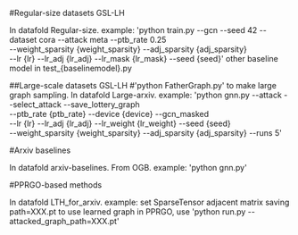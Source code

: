 
#Regular-size datasets GSL-LH

In datafold Regular-size.
example: 'python train.py --gcn --seed 42 --dataset cora --attack meta --ptb_rate 0.25 \
 --weight_sparsity {weight_sparsity} --adj_sparsity {adj_sparsity} \
 --lr {lr} --lr_adj {lr_adj} --lr_mask {lr_mask} --seed {seed}'
other baseline model in test_{baselinemodel}.py

##Large-scale datasets GSL-LH
#'python FatherGraph.py' to make large graph sampling.
In datafold Large-arxiv.
example:  'python gnn.py --attack --select_attack --save_lottery_graph \
                            --ptb_rate {ptb_rate} --device {device} --gcn_masked \
                        --lr {lr} --lr_adj {lr_adj} --lr_weight {lr_weight} --seed {seed} \
                            --weight_sparsity {weight_sparsity} --adj_sparsity {adj_sparsity} --runs 5'

#Arxiv baselines

In datafold arxiv-baselines. From OGB.
example: 'python gnn.py'

#PPRGO-based methods

In datafold LTH_for_arxiv.
example: 
set SparseTensor adjacent matrix saving path=XXX.pt
to use learned graph in PPRGO, use
'python run.py --attacked_graph_path=XXX.pt'